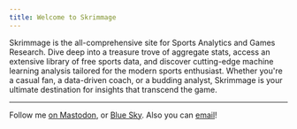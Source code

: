 ```yaml
---
title: Welcome to Skrimmage
---
```


Skrimmage is the all-comprehensive site for Sports Analytics and Games Research. Dive deep into a treasure trove of aggregate stats, access an extensive library of free sports data, and discover cutting-edge machine learning analysis tailored for the modern sports enthusiast. Whether you're a casual fan, a data-driven coach, or a budding analyst, Skrimmage is your ultimate destination for insights that transcend the game.

---

Follow me [on Mastodon](https://mastodon.skrimmage.com/@danny), or [Blue Sky](https://bsky.app/profile/danny.page). Also you can [email](mailto:danny@skrimmage.com)!